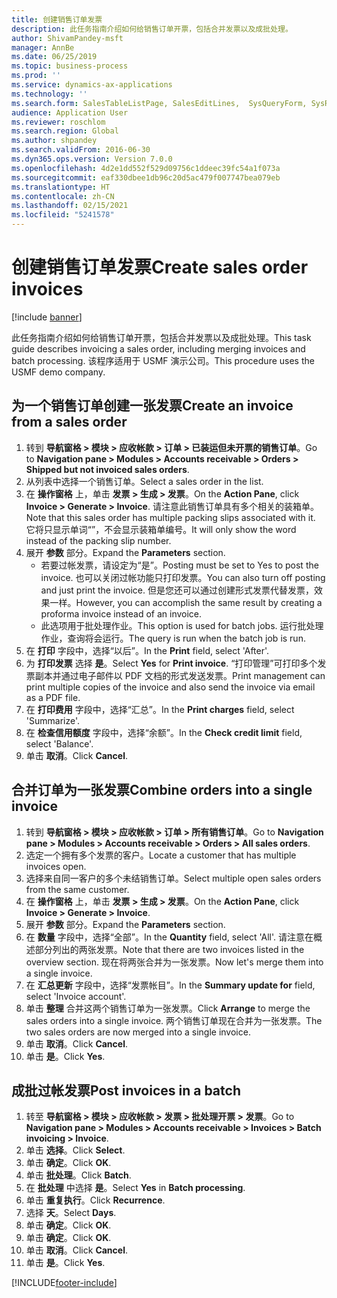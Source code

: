 ```yaml
---
title: 创建销售订单发票
description: 此任务指南介绍如何给销售订单开票，包括合并发票以及成批处理。
author: ShivamPandey-msft
manager: AnnBe
ms.date: 06/25/2019
ms.topic: business-process
ms.prod: ''
ms.service: dynamics-ax-applications
ms.technology: ''
ms.search.form: SalesTableListPage, SalesEditLines,  SysQueryForm, SysRecurrence
audience: Application User
ms.reviewer: roschlom
ms.search.region: Global
ms.author: shpandey
ms.search.validFrom: 2016-06-30
ms.dyn365.ops.version: Version 7.0.0
ms.openlocfilehash: 4d2e1dd552f529d09756c1ddeec39fc54a1f073a
ms.sourcegitcommit: eaf330dbee1db96c20d5ac479f007747bea079eb
ms.translationtype: HT
ms.contentlocale: zh-CN
ms.lasthandoff: 02/15/2021
ms.locfileid: "5241578"
---
```

# <a name="create-sales-order-invoices"></a><span data-ttu-id="e50e1-103">创建销售订单发票</span><span class="sxs-lookup"><span data-stu-id="e50e1-103">Create sales order invoices</span></span>

[!include [banner](../../includes/banner.md)]

<span data-ttu-id="e50e1-104">此任务指南介绍如何给销售订单开票，包括合并发票以及成批处理。</span><span class="sxs-lookup"><span data-stu-id="e50e1-104">This task guide describes invoicing a sales order, including merging invoices and batch processing.</span></span> <span data-ttu-id="e50e1-105">该程序适用于 USMF 演示公司。</span><span class="sxs-lookup"><span data-stu-id="e50e1-105">This procedure uses the USMF demo company.</span></span>


## <a name="create-an-invoice-from-a-sales-order"></a><span data-ttu-id="e50e1-106">为一个销售订单创建一张发票</span><span class="sxs-lookup"><span data-stu-id="e50e1-106">Create an invoice from a sales order</span></span>
1. <span data-ttu-id="e50e1-107">转到 **导航窗格 > 模块 > 应收帐款 > 订单 > 已装运但未开票的销售订单**。</span><span class="sxs-lookup"><span data-stu-id="e50e1-107">Go to **Navigation pane > Modules > Accounts receivable > Orders > Shipped but not invoiced sales orders**.</span></span>
2. <span data-ttu-id="e50e1-108">从列表中选择一个销售订单。</span><span class="sxs-lookup"><span data-stu-id="e50e1-108">Select a sales order in the list.</span></span> 
3. <span data-ttu-id="e50e1-109">在 **操作窗格** 上，单击 **发票 > 生成 > 发票**。</span><span class="sxs-lookup"><span data-stu-id="e50e1-109">On the **Action Pane**, click **Invoice > Generate > Invoice**.</span></span> <span data-ttu-id="e50e1-110">请注意此销售订单具有多个相关的装箱单。</span><span class="sxs-lookup"><span data-stu-id="e50e1-110">Note that this sales order has multiple packing slips associated with it.</span></span> <span data-ttu-id="e50e1-111">它将只显示单词“<multiple>”，不会显示装箱单编号。</span><span class="sxs-lookup"><span data-stu-id="e50e1-111">It will only show the word <multiple> instead of the packing slip number.</span></span>  
4. <span data-ttu-id="e50e1-112">展开 **参数** 部分。</span><span class="sxs-lookup"><span data-stu-id="e50e1-112">Expand the **Parameters** section.</span></span>
    - <span data-ttu-id="e50e1-113">若要过帐发票，请设定为“是”。</span><span class="sxs-lookup"><span data-stu-id="e50e1-113">Posting must be set to Yes to post the invoice.</span></span> <span data-ttu-id="e50e1-114">也可以关闭过帐功能只打印发票。</span><span class="sxs-lookup"><span data-stu-id="e50e1-114">You can also turn off posting and just print the invoice.</span></span> <span data-ttu-id="e50e1-115">但是您还可以通过创建形式发票代替发票，效果一样。</span><span class="sxs-lookup"><span data-stu-id="e50e1-115">However, you can accomplish the same result by creating a proforma invoice instead of an invoice.</span></span>  
    - <span data-ttu-id="e50e1-116">此选项用于批处理作业。</span><span class="sxs-lookup"><span data-stu-id="e50e1-116">This option is used for batch jobs.</span></span> <span data-ttu-id="e50e1-117">运行批处理作业，查询将会运行。</span><span class="sxs-lookup"><span data-stu-id="e50e1-117">The query is run when the batch job is run.</span></span>
5. <span data-ttu-id="e50e1-118">在 **打印** 字段中，选择“以后”。</span><span class="sxs-lookup"><span data-stu-id="e50e1-118">In the **Print** field, select 'After'.</span></span>
6. <span data-ttu-id="e50e1-119">为 **打印发票** 选择 **是**。</span><span class="sxs-lookup"><span data-stu-id="e50e1-119">Select **Yes** for **Print invoice**.</span></span> <span data-ttu-id="e50e1-120">“打印管理”可打印多个发票副本并通过电子邮件以 PDF 文档的形式发送发票。</span><span class="sxs-lookup"><span data-stu-id="e50e1-120">Print management can print  multiple copies of the invoice and also send the invoice via email as a PDF file.</span></span>  
7. <span data-ttu-id="e50e1-121">在 **打印费用** 字段中，选择“汇总”。</span><span class="sxs-lookup"><span data-stu-id="e50e1-121">In the **Print charges** field, select 'Summarize'.</span></span>
8. <span data-ttu-id="e50e1-122">在 **检查信用额度** 字段中，选择“余额”。</span><span class="sxs-lookup"><span data-stu-id="e50e1-122">In the **Check credit limit** field, select 'Balance'.</span></span>
9. <span data-ttu-id="e50e1-123">单击 **取消**。</span><span class="sxs-lookup"><span data-stu-id="e50e1-123">Click **Cancel**.</span></span>

## <a name="combine-orders-into-a-single-invoice"></a><span data-ttu-id="e50e1-124">合并订单为一张发票</span><span class="sxs-lookup"><span data-stu-id="e50e1-124">Combine orders into a single invoice</span></span>
1. <span data-ttu-id="e50e1-125">转到 **导航窗格 > 模块 > 应收帐款 > 订单 > 所有销售订单**。</span><span class="sxs-lookup"><span data-stu-id="e50e1-125">Go to **Navigation pane > Modules > Accounts receivable > Orders > All sales orders**.</span></span>
2. <span data-ttu-id="e50e1-126">选定一个拥有多个发票的客户。</span><span class="sxs-lookup"><span data-stu-id="e50e1-126">Locate a customer that has multiple invoices open.</span></span>
3. <span data-ttu-id="e50e1-127">选择来自同一客户的多个未结销售订单。</span><span class="sxs-lookup"><span data-stu-id="e50e1-127">Select multiple open sales orders from the same customer.</span></span>
4. <span data-ttu-id="e50e1-128">在 **操作窗格** 上，单击 **发票 > 生成 > 发票**。</span><span class="sxs-lookup"><span data-stu-id="e50e1-128">On the **Action Pane**, click **Invoice > Generate > Invoice**.</span></span>
5. <span data-ttu-id="e50e1-129">展开 **参数** 部分。</span><span class="sxs-lookup"><span data-stu-id="e50e1-129">Expand the **Parameters** section.</span></span>
6. <span data-ttu-id="e50e1-130">在 **数量** 字段中，选择“全部”。</span><span class="sxs-lookup"><span data-stu-id="e50e1-130">In the **Quantity** field, select 'All'.</span></span> <span data-ttu-id="e50e1-131">请注意在概述部分列出的两张发票。</span><span class="sxs-lookup"><span data-stu-id="e50e1-131">Note that there are two invoices listed in the overview section.</span></span> <span data-ttu-id="e50e1-132">现在将两张合并为一张发票。</span><span class="sxs-lookup"><span data-stu-id="e50e1-132">Now let's merge them into a single invoice.</span></span>  
7. <span data-ttu-id="e50e1-133">在 **汇总更新** 字段中，选择“发票帐目”。</span><span class="sxs-lookup"><span data-stu-id="e50e1-133">In the **Summary update for** field, select 'Invoice account'.</span></span>
8. <span data-ttu-id="e50e1-134">单击 **整理** 合并这两个销售订单为一张发票。</span><span class="sxs-lookup"><span data-stu-id="e50e1-134">Click **Arrange** to merge the sales orders into a single invoice.</span></span> <span data-ttu-id="e50e1-135">两个销售订单现在合并为一张发票。</span><span class="sxs-lookup"><span data-stu-id="e50e1-135">The two sales orders are now merged into a single invoice.</span></span>   
9. <span data-ttu-id="e50e1-136">单击 **取消**。</span><span class="sxs-lookup"><span data-stu-id="e50e1-136">Click **Cancel**.</span></span>
10. <span data-ttu-id="e50e1-137">单击 **是**。</span><span class="sxs-lookup"><span data-stu-id="e50e1-137">Click **Yes**.</span></span>

## <a name="post-invoices-in-a-batch"></a><span data-ttu-id="e50e1-138">成批过帐发票</span><span class="sxs-lookup"><span data-stu-id="e50e1-138">Post invoices in a batch</span></span>
1. <span data-ttu-id="e50e1-139">转至 **导航窗格 > 模块 > 应收帐款 > 发票 > 批处理开票 > 发票**。</span><span class="sxs-lookup"><span data-stu-id="e50e1-139">Go to **Navigation pane > Modules > Accounts receivable > Invoices > Batch invoicing > Invoice**.</span></span>
2. <span data-ttu-id="e50e1-140">单击 **选择**。</span><span class="sxs-lookup"><span data-stu-id="e50e1-140">Click **Select**.</span></span>
3. <span data-ttu-id="e50e1-141">单击 **确定**。</span><span class="sxs-lookup"><span data-stu-id="e50e1-141">Click **OK**.</span></span>
4. <span data-ttu-id="e50e1-142">单击 **批处理**。</span><span class="sxs-lookup"><span data-stu-id="e50e1-142">Click **Batch**.</span></span>
5. <span data-ttu-id="e50e1-143">在 **批处理** 中选择 **是**。</span><span class="sxs-lookup"><span data-stu-id="e50e1-143">Select **Yes** in **Batch processing**.</span></span>
6. <span data-ttu-id="e50e1-144">单击 **重复执行**。</span><span class="sxs-lookup"><span data-stu-id="e50e1-144">Click **Recurrence**.</span></span>
7. <span data-ttu-id="e50e1-145">选择 **天**。</span><span class="sxs-lookup"><span data-stu-id="e50e1-145">Select **Days**.</span></span>
8. <span data-ttu-id="e50e1-146">单击 **确定**。</span><span class="sxs-lookup"><span data-stu-id="e50e1-146">Click **OK**.</span></span>
9. <span data-ttu-id="e50e1-147">单击 **确定**。</span><span class="sxs-lookup"><span data-stu-id="e50e1-147">Click **OK**.</span></span>
10. <span data-ttu-id="e50e1-148">单击 **取消**。</span><span class="sxs-lookup"><span data-stu-id="e50e1-148">Click **Cancel**.</span></span>
11. <span data-ttu-id="e50e1-149">单击 **是**。</span><span class="sxs-lookup"><span data-stu-id="e50e1-149">Click **Yes**.</span></span>



[!INCLUDE[footer-include](../../../includes/footer-banner.md)]